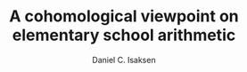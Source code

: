 ---
hidden: true
title: "A cohomological viewpoint on elementary school arithmetic"
categories: articles
link: https://pdfs.semanticscholar.org/b44b/eb7ff396be62e548e4a6dc39df0bdf65e593.pdf
author: Daniel C. Isaksen
description: The title makes it seem like a joke, but it's legitimately interesting. It's like New Math except it actually makes sense. Plus, it's an understandable introduction to group cohomology.
---